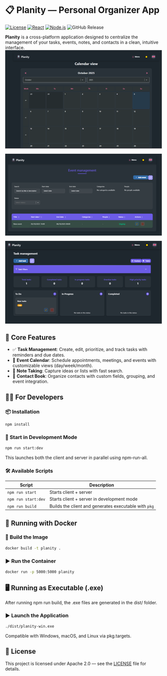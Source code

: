 # 📋 Planity — Personal Organizer App
[![License](https://img.shields.io/badge/License-Apache_2.0-blue.svg)](https://opensource.org/licenses/Apache-2.0)
[![React](https://img.shields.io/badge/React-18.2.0-blue?logo=react)](https://reactjs.org/)
[![Node.js](https://img.shields.io/badge/Node.js-22.20.0-green?logo=node.js)](https://nodejs.org/)
![GitHub Release](https://img.shields.io/github/v/release/creagleone/planity)

**Planity** is a cross-platform application designed to centralize the management of your tasks, events, notes, and contacts in a clean, intuitive interface.
![](assets/calendar.PNG)

![](assets/event.PNG)

![](assets/task.PNG)


## 🚀 Core Features

- ✅ **Task Management**: Create, edit, prioritize, and track tasks with reminders and due dates.
- 📅 **Event Calendar**: Schedule appointments, meetings, and events with customizable views (day/week/month).
- 📝 **Note Taking**: Capture ideas or lists with fast search.
- 👥 **Contact Book**: Organize contacts with custom fields, grouping, and event integration.


## 🧑‍💻 For Developers

### 📦 Installation
```bash
npm install
```

### 🧪 Start in Development Mode
```bash
npm run start:dev
```
This launches both the client and server in parallel using npm-run-all.


### 🛠️ Available Scripts

| Script              | Description                                          |
|---------------------|------------------------------------------------------|
| `npm run start`     | Starts client + server                               |
| `npm run start:dev` | Starts client + server in development mode           |
| `npm run build`     | Builds the client and generates executable with `pkg`|


## 🐳 Running with Docker

### 🔧 Build the Image

```bash
docker build -t planity .
```

### ▶️ Run the Container

```bash
docker run -p 5000:5000 planity
```

## 🖥️ Running as Executable (.exe)

After running npm run build, the .exe files are generated in the dist/ folder.

### ▶️ Launch the Application
```bash
./dist/planity-win.exe
```

Compatible with Windows, macOS, and Linux via pkg.targets.

## 📄 License

This project is licensed under Apache 2.0 — see the [LICENSE](LICENSE) file for details.